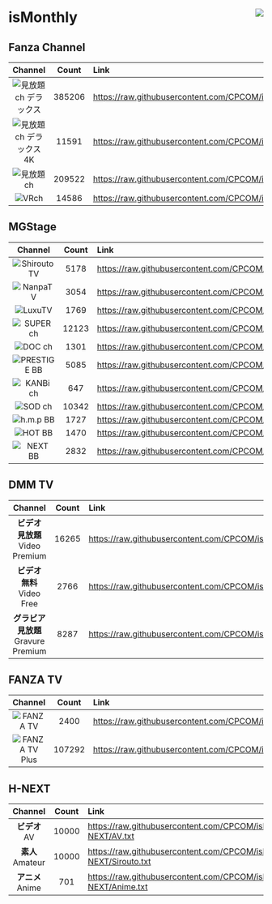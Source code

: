 # isMonthly <img align="right" src="https://img.shields.io/github/last-commit/CPCOM/isMonthly"/>  
  
## Fanza Channel  
| Channel | Count | Link |  
| :-----: | :---: | :--- |  
|![見放題ch デラックス](https://p.dmm.co.jp/p/mt/top/logo/premium_list.png)| 385206 | https://raw.githubusercontent.com/CPCOM/isMonthly/main/Fanza/PREMIUM.txt |  
|![見放題ch デラックス 4K](https://p.dmm.co.jp/p/bnr/digital/rotation/tmb/videoa_4kfree.jpg)| 11591 | https://raw.githubusercontent.com/CPCOM/isMonthly/main/Fanza/PREMIUM_4K.txt |  
|![見放題ch](https://p.dmm.co.jp/p/mt/top/logo/standard_list.png)| 209522 | https://raw.githubusercontent.com/CPCOM/isMonthly/main/Fanza/STANDARD.txt |  
|![VRch](https://p.dmm.co.jp/p/mt/top/logo/vr_list.png)| 14586 | https://raw.githubusercontent.com/CPCOM/isMonthly/main/Fanza/VR.txt |  
  
## MGStage  
| Channel | Count | Link |  
| :-----: | :---: | :--- |  
|![ShiroutoTV](https://static.mgstage.com/mgs/img/pc/s_banner-shirouto2.jpg)| 5178 | https://raw.githubusercontent.com/CPCOM/isMonthly/main/MGS/ShiroutoTV.txt |  
|![NanpaTV](https://static.mgstage.com/mgs/img/pc/s_banner-nanpa.jpg)| 3054 | https://raw.githubusercontent.com/CPCOM/isMonthly/main/MGS/NanpaTV.txt |  
|![LuxuTV](https://static.mgstage.com/mgs/img/pc/s_banner-luxu.jpg)| 1769 | https://raw.githubusercontent.com/CPCOM/isMonthly/main/MGS/LuxuTV.txt |  
|![SUPER ch](https://static.mgstage.com/mgs/img/pc/s_banner-superch.jpg)| 12123 | https://raw.githubusercontent.com/CPCOM/isMonthly/main/MGS/SuperCH.txt |  
|![DOC ch](https://static.mgstage.com/mgs/img/pc/s_banner-DOC.jpg)| 1301 | https://raw.githubusercontent.com/CPCOM/isMonthly/main/MGS/DocCH.txt |  
|![PRESTIGE BB](https://static.mgstage.com/mgs/img/pc/s_banner-pre2.jpg)| 5085 | https://raw.githubusercontent.com/CPCOM/isMonthly/main/MGS/PrestigeBB.txt |  
|![KANBi ch](https://static.mgstage.com/mgs/img/pc/s_banner-kanbich.jpg)| 647 | https://raw.githubusercontent.com/CPCOM/isMonthly/main/MGS/KanbiCH.txt |  
|![SOD ch](https://static.mgstage.com/mgs/img/pc/s_banner-sod.jpg)| 10342 | https://raw.githubusercontent.com/CPCOM/isMonthly/main/MGS/SodCH.txt |  
|![h.m.p BB](https://static.mgstage.com/mgs/img/pc/s_banner-hmp.jpg)| 1727 | https://raw.githubusercontent.com/CPCOM/isMonthly/main/MGS/hmpBB.txt |  
|![HOT BB](https://static.mgstage.com/mgs/img/pc/s_banner-hot.jpg)| 1470 | https://raw.githubusercontent.com/CPCOM/isMonthly/main/MGS/hotBB.txt |  
|![NEXT BB](https://static.mgstage.com/mgs/img/pc/s_banner-next.jpg)| 2832 | https://raw.githubusercontent.com/CPCOM/isMonthly/main/MGS/NextBB.txt |  
  
## DMM TV  
| Channel | Count | Link |  
| :-----: | :---: | :--- |  
|**ビデオ 見放題**<br />Video Premium | 16265 | https://raw.githubusercontent.com/CPCOM/isMonthly/main/DMMTV/DMMTV_Video_Premium.txt |  
|**ビデオ 無料**<br />Video Free | 2766 | https://raw.githubusercontent.com/CPCOM/isMonthly/main/DMMTV/DMMTV_Video_Free.txt |  
|**グラビア 見放題**<br />Gravure Premium | 8287 | https://raw.githubusercontent.com/CPCOM/isMonthly/main/DMMTV/DMMTV_Gravure_Premium.txt |  
  
## FANZA TV  
| Channel | Count | Link |  
| :-----: | :---: | :--- |  
|![FANZA TV](https://panda.dmm.com/premium_lp/welcome/fanzatv/logo_fanzatv.png)| 2400 | https://raw.githubusercontent.com/CPCOM/isMonthly/main/FANZATV/FANZA_TV.txt |  
|![FANZA TV Plus](https://panda.dmm.com/premium_lp/welcome_fanzatvplus/logo_fanzatvplus_1.png)| 107292 | https://raw.githubusercontent.com/CPCOM/isMonthly/main/FANZATV/FANZA_TV_Plus.txt |  
  
## H-NEXT  
| Channel | Count | Link |  
| :-----: | :---: | :--- |  
|**ビデオ**<br />AV | 10000 | https://raw.githubusercontent.com/CPCOM/isMonthly/main/H-NEXT/AV.txt |  
|**素人**<br />Amateur | 10000 | https://raw.githubusercontent.com/CPCOM/isMonthly/main/H-NEXT/Sirouto.txt |  
|**アニメ**<br />Anime | 701 | https://raw.githubusercontent.com/CPCOM/isMonthly/main/H-NEXT/Anime.txt |  
  